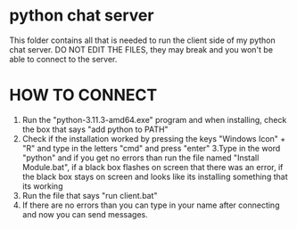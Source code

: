 # python chat server
This folder contains all that is needed to run the client side of my python chat server.
DO NOT EDIT THE FILES, they may break and you won't be able to connect to the server.

# HOW TO CONNECT
1. Run the "python-3.11.3-amd64.exe" program and when installing, check the box that says "add python to PATH"
2. Check if the installation worked by pressing the keys "Windows Icon" + "R" and type in the letters "cmd" and press "enter"
3.Type in the word "python" and if you get no errors than run the file named "Install Module.bat", if a black box flashes on screen that there was an error, if the black box stays on screen and looks like its installing something that its working
4. Run the file that says "run client.bat"
5. If there are no errors than you can type in your name after connecting and now you can send messages.
